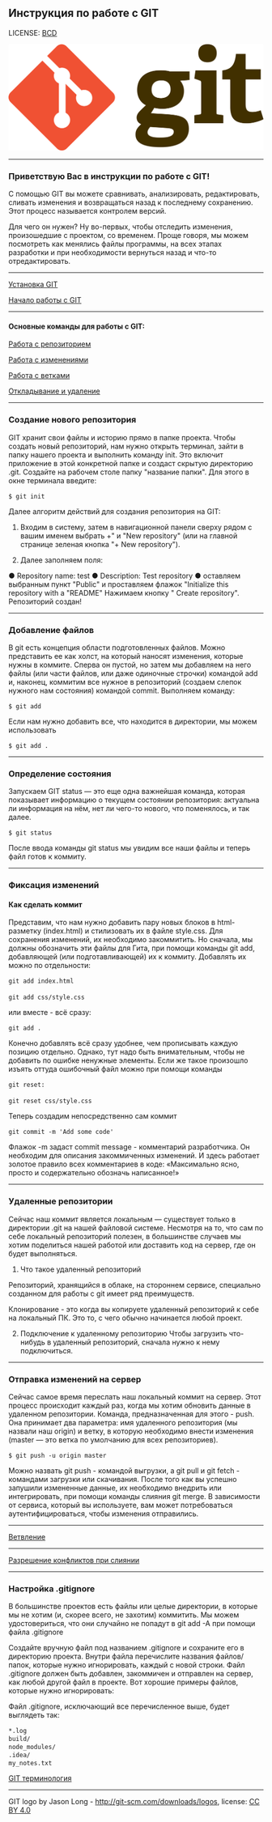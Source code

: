 ## **Инструкция по работе с GIT** 

LICENSE: [BCD](license.md) 

![](assets/Git-logo.svg.png)

---

### Приветствую Вас в инструкции по работе с GIT!
С помощью GIT вы можете сравнивать, анализировать, редактировать, сливать изменения и возвращаться назад к последнему сохранению. Этот процесс называется контролем версий.

Для чего он нужен? Ну во-первых, чтобы отследить изменения, произошедшие с проектом, со временем. Проще говоря, мы можем посмотреть как менялись файлы программы, на всех этапах разработки и при необходимости вернуться назад и что-то отредактировать. 

---

[Установка GIT](https://github.com/.)

[Начало работы с GIT](/start_of_work.md)

---

#### Основные команды для работы с GIT:
[Работа с репозиторием](working_with_repository.md)

[Работа c изменениями](working_with_changes.md)

[Работа c ветками](working_with_branches.md)

[Откладывание и удаление](postponing_and_deleting.md)

---

### Создание нового репозитория

GIT хранит свои файлы и историю прямо в папке проекта. Чтобы создать новый репозиторий, нам нужно открыть терминал, зайти в папку нашего проекта и выполнить команду init. Это включит приложение в этой конкретной папке и создаст скрытую директорию .git. 
Создайте на рабочем столе папку "название папки". Для этого в окне терминала введите:

```
$ git init
```

Далее алгоритм действий для создания репозитория на GIT: 

1. Входим в систему, затем в навигационной панели сверху рядом с вашим именем выбрать +" и "New repository" (или на главной        
странице зеленая кнопка "+ New repository"). 

2. Далее заполняем поля: 

● Repository name: test 
● Description: Test repository 
● оставляем выбранным пункт "Public" и проставляем флажок "Initialize this repository with a "README" 
Нажимаем кнопку "     Create repository". Репозиторий создан!

---
### Добавление файлов

  В git есть концепция области подготовленных файлов. Можно представить ее как холст, на который наносят изменения, которые нужны в коммите. Сперва он пустой, но затем мы добавляем на него файлы (или части файлов, или даже одиночные строчки) командой add и, наконец, коммитим все нужное в репозиторий (создаем слепок нужного нам состояния) командой commit.
Выполняем команду:

```
$ git add 
```

Если нам нужно добавить все, что находится в директории, мы можем использовать

```
$ git add .
```

---
### Определение состояния
Запускаем GIT status — это еще одна важнейшая команда, которая показывает информацию о текущем состоянии репозитория: актуальна ли информация на нём, нет ли чего-то нового, что поменялось, и так далее. 

```
$ git status
```
После ввода команды git status мы увидим все наши файлы и теперь файл готов к коммиту.

---

### Фиксация изменений

#### Как сделать коммит
Представим, что нам нужно добавить пару новых блоков в html-разметку (index.html) и стилизовать их в файле style.css. Для сохранения изменений, их необходимо закоммитить. Но сначала, мы должны обозначить эти файлы для Гита, при помощи команды git add, добавляющей (или подготавливающей) их к коммиту. Добавлять их можно по отдельности:

```
git add index.html

git add css/style.css
```

или вместе - всё сразу:

```
git add .
```

Конечно добавлять всё сразу удобнее, чем прописывать каждую позицию отдельно. Однако, тут надо быть внимательным, чтобы не добавить по ошибке ненужные элементы. Если же такое произошло изъять оттуда ошибочный файл можно при помощи команды

```
git reset:

git reset css/style.css
```

Теперь создадим непосредственно сам коммит

```
git commit -m 'Add some code'
```

Флажок -m задаст commit message - комментарий разработчика. Он необходим для описания закоммиченных изменений. И здесь работает золотое правило всех комментариев в коде: «Максимально ясно, просто и содержательно обозначь написанное!»

---
### Удаленные репозитории
Сейчас наш коммит является локальным — существует только в директории .git на нашей файловой системе. Несмотря на то, что сам по себе локальный репозиторий полезен, в большинстве случаев мы хотим поделиться нашей работой или доставить код на сервер, где он будет выполняться.

1. Что такое удаленный репозиторий

Репозиторий, хранящийся в облаке, на стороннем сервисе, специально созданном для работы с git имеет ряд преимуществ. 

Клонирование - это когда вы копируете удаленный репозиторий к себе на локальный ПК. Это то, с чего обычно начинается любой проект. 

2. Подключение к удаленному репозиторию
Чтобы загрузить что-нибудь в удаленный репозиторий, сначала нужно к нему подключиться. 

---

### Отправка изменений на сервер
Сейчас самое время переслать наш локальный коммит на сервер. Этот процесс происходит каждый раз, когда мы хотим обновить данные в удаленном репозитории.
Команда, предназначенная для этого - push. Она принимает два параметра: имя удаленного репозитория (мы назвали наш origin) и ветку, в которую необходимо внести изменения (master — это ветка по умолчанию для всех репозиториев).

```
$ git push -u origin master

```

 Можно назвать git push - командой выгрузки, а git pull и git fetch - командами загрузки или скачивания. После того как вы успешно запушили измененные данные, их необходимо внедрить или интегрировать, при помощи команды слияния git merge.
В зависимости от сервиса, который вы используете, вам может потребоваться аутентифицироваться, чтобы изменения отправились. 

---

[Ветвление](branching.md)

---

 [Разрешение конфликтов при слиянии](marge_conflicts.md)

 ---

### Настройка .gitignore

В большинстве проектов есть файлы или целые директории, в которые мы не хотим (и, скорее всего, не захотим) коммитить. Мы можем удостовериться, что они случайно не попадут в git add -A при помощи файла .gitignore

Создайте вручную файл под названием .gitignore и сохраните его в директорию проекта.
Внутри файла перечислите названия файлов/папок, которые нужно игнорировать, каждый с новой строки.
Файл .gitignore должен быть добавлен, закоммичен и отправлен на сервер, как любой другой файл в проекте.
Вот хорошие примеры файлов, которые нужно игнорировать:

Файл .gitignore, исключающий все перечисленное выше, будет выглядеть так:

```
*.log
build/
node_modules/
.idea/
my_notes.txt
```

[GIT терминология](terminology.md)









---
GIT logo by Jason Long - http://git-scm.com/downloads/logos, license: [CC BY 4.0](https://creativecommons.org/licenses/by/4.0/)
